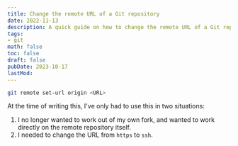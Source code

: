 ```yaml
---
title: Change the remote URL of a Git repository
date: 2022-11-13
description: A quick guide on how to change the remote URL of a Git repository.
tags:
- git
math: false
toc: false
draft: false
pubDate: 2023-10-17
lastMod:
---
```


```bash
git remote set-url origin <URL>
```
At the time of writing this, I've only had to use this in two situations:

1. I no longer wanted to work out of my own fork, and wanted to work directly on the remote repository itself. 
2. I needed to change the URL from `https` to `ssh`.
